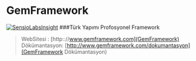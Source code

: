 # GemFramework

[![SensioLabsInsight](https://insight.sensiolabs.com/projects/a364e26d-8ebd-48d2-94d0-ffc147f92039/big.png)](https://insight.sensiolabs.com/projects/a364e26d-8ebd-48d2-94d0-ffc147f92039)
###Türk Yapımı Profosyonel Framework
>WebSitesi : [http:://www.gemframework.com](GemFramework)
>Dökümantasyon: [http://www.gemframework.com/dokumantasyon](GemFramework Dökümantasyon)

